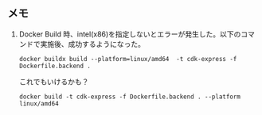 ## メモ

1. Docker Build 時、intel(x86)を指定しないとエラーが発生した。以下のコマンドで実施後、成功するようになった。

   ```
   docker buildx build --platform=linux/amd64  -t cdk-express -f Dockerfile.backend .
   ```

   これでもいけるかも？

   ```
   docker build -t cdk-express -f Dockerfile.backend . --platform linux/amd64
   ```

